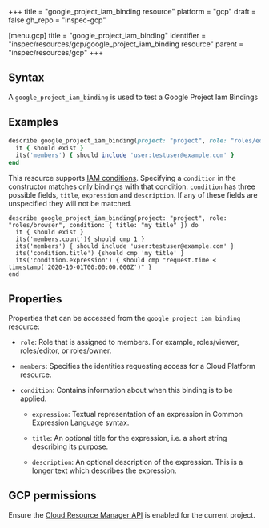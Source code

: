 +++
title = "google_project_iam_binding resource"
platform = "gcp"
draft = false
gh_repo = "inspec-gcp"

[menu.gcp]
title = "google_project_iam_binding"
identifier = "inspec/resources/gcp/google_project_iam_binding resource"
parent = "inspec/resources/gcp"
+++

## Syntax

A `google_project_iam_binding` is used to test a Google Project Iam Bindings

## Examples

```ruby
describe google_project_iam_binding(project: "project", role: "roles/editor") do
  it { should exist }
  its('members') { should include 'user:testuser@example.com' }
end
```


This resource supports [IAM conditions](https://cloud.google.com/iam/docs/conditions-overview). Specifying a `condition` in the constructor matches only bindings with that condition. `condition` has three possible fields, `title`, `expression` and `description`. If any of these fields are unspecified they will not be matched.

```
describe google_project_iam_binding(project: "project", role: "roles/browser", condition: { title: "my title" }) do
  it { should exist }
  its('members.count'){ should cmp 1 }
  its('members') { should include 'user:testuser@example.com' }
  its('condition.title') {should cmp 'my title' }
  its('condition.expression') { should cmp "request.time < timestamp('2020-10-01T00:00:00.000Z')" }
end
```

## Properties

Properties that can be accessed from the `google_project_iam_binding` resource:

  * `role`: Role that is assigned to members. For example, roles/viewer, roles/editor, or roles/owner.

  * `members`: Specifies the identities requesting access for a Cloud Platform resource.

  * `condition`: Contains information about when this binding is to be applied.

  	* `expression`: Textual representation of an expression in Common Expression Language syntax.

  	* `title`: An optional title for the expression, i.e. a short string describing its purpose.

  	* `description`: An optional description of the expression. This is a longer text which describes the expression.


## GCP permissions

Ensure the [Cloud Resource Manager API](https://console.cloud.google.com/apis/library/cloudresourcemanager.googleapis.com/) is enabled for the current project.
